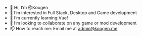 - 👋 Hi, I’m @Koogen
- 👀 I’m interested in Full Stack, Desktop and Game development
- 🌱 I’m currently learning Vue!
- 💞️ I’m looking to collaborate on any game or mod development
- 📫 How to reach me: Email me at admin@koogen.me

<!---
Koogen/Koogen is a ✨ special ✨ repository because its `README.md` (this file) appears on your GitHub profile.
You can click the Preview link to take a look at your changes.
--->
